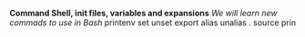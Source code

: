 **Command Shell, init files, variables and expansions**
*We will learn new commads to use in Bash*
printenv
set
unset
export
alias
unalias
.
source
prin
